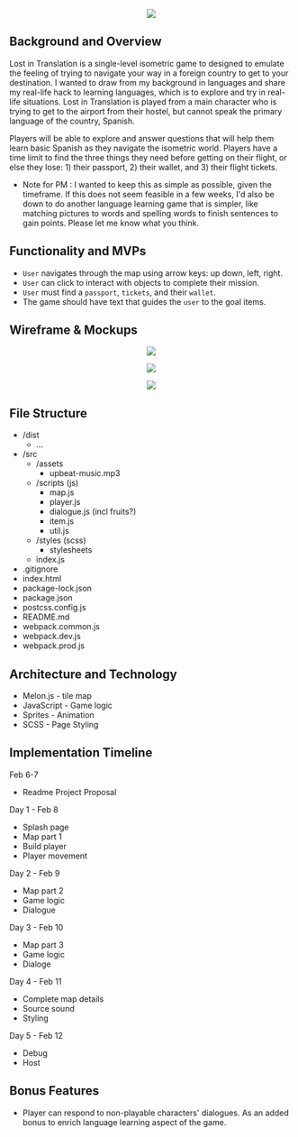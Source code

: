 <p align="center"> 
  <img src="https://i.ibb.co/J3ryc2m/Screen-Shot-2021-02-06-at-10-05-18-PM.png">
</p>


## Background and Overview
Lost in Translation is a single-level isometric game to designed to emulate the feeling of trying to navigate your way in a foreign country to get to your destination. I wanted to draw from my background in languages and share my real-life hack to learning languages, which is to explore and try in real-life situations. Lost in Translation is played from a main character who is trying to get to the airport from their hostel, but cannot speak the primary language of the country, Spanish. 

Players will be able to explore and answer questions that will help them learn basic Spanish as they navigate the isometric world. Players have a time limit to find the three things they need before getting on their flight, or else they lose: 1) their passport, 2) their wallet, and 3) their flight tickets. 

* Note for PM : I wanted to keep this as simple as possible, given the timeframe. If this does not seem feasible in a few weeks, I'd also be down to do another language learning game that is simpler, like matching pictures to words and spelling words to finish sentences to gain points. Please let me know what you think.

## Functionality and MVPs
* `User` navigates through the map using arrow keys: up down, left, right.
* `User` can click to interact with objects to complete their mission.
* `User` must find a `passport`, `tickets`, and their `wallet`.
* The game should have text that guides the `user` to the goal items.

## Wireframe & Mockups

<p align="center"> 
  <img src="https://i.ibb.co/m8mJM8Q/Screen-Shot-2021-02-08-at-12-22-57-AM.png">
</p>


<p align="center"> 
  <img src="https://i.ibb.co/9s4wPB5/splash.png">
</p>


<p align="center"> 
  <img src="https://i.ibb.co/Lhkjyyg/part-1.png">
</p>

## File Structure
* /dist
    * ...
* /src
    * /assets
        * upbeat-music.mp3
    * /scripts (js)
        * map.js
        * player.js
        * dialogue.js (incl fruits?)
        * item.js
        * util.js
    * /styles (scss)
        * stylesheets
    * index.js
* .gitignore
* index.html
* package-lock.json
* package.json
* postcss.config.js
* README.md
* webpack.common.js
* webpack.dev.js
* webpack.prod.js

## Architecture and Technology
* Melon.js - tile map
* JavaScript - Game logic
* Sprites - Animation
* SCSS - Page Styling 

## Implementation Timeline
Feb 6-7
* Readme Project Proposal

Day 1 - Feb 8
* Splash page
* Map part 1
* Build player
* Player movement

Day 2 - Feb 9
* Map part 2
* Game logic
* Dialogue

Day 3 - Feb 10
* Map part 3
* Game logic
* Dialoge

Day 4 - Feb 11
* Complete map details
* Source sound
* Styling

Day 5 - Feb 12
* Debug
* Host

## Bonus Features
* Player can respond to non-playable characters' dialogues. As an added bonus to enrich language learning aspect of the game.

